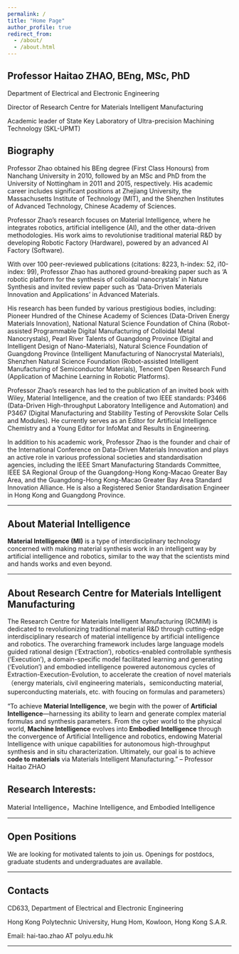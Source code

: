 ```yaml
---
permalink: /
title: "Home Page"
author_profile: true
redirect_from: 
  - /about/
  - /about.html
---
```

## Professor Haitao ZHAO, BEng, MSc, PhD

Department of Electrical and Electronic Engineering

Director of Research Centre for Materials Intelligent Manufacturing

Academic leader of State Key Laboratory of Ultra-precision Machining Technology (SKL-UPMT) 

## Biography

Professor Zhao obtained his BEng degree (First Class Honours) from Nanchang University in 2010, followed by an MSc and PhD from the University of Nottingham in 2011 and 2015, respectively. His academic career includes significant positions at Zhejiang University, the Massachusetts Institute of Technology (MIT), and the Shenzhen Institutes of Advanced Technology, Chinese Academy of Sciences.

Professor Zhao’s research focuses on Material Intelligence, where he integrates robotics, artificial intelligence (AI), and the other data-driven methodologies. His work aims to revolutionise traditional material R&D by developing Robotic Factory (Hardware), powered by an advanced AI Factory (Software). 

With over 100 peer-reviewed publications (citations: 8223, h-index: 52, i10-index: 99), Professor Zhao has authored ground-breaking paper such as ‘A robotic platform for the synthesis of colloidal nanocrystals’ in Nature Synthesis and invited review paper such as ‘Data-Driven Materials Innovation and Applications’ in Advanced Materials. 

His research has been funded by various prestigious bodies, including: Pioneer Hundred of the Chinese Academy of Sciences (Data-Driven Energy Materials Innovation), National Natural Science Foundation of China (Robot-assisted Programmable Digital Manufacturing of Colloidal Metal Nanocrystals), Pearl River Talents of Guangdong Province (Digital and Intelligent Design of Nano-Materials), Natural Science Foundation of Guangdong Province (Intelligent Manufacturing of Nanocrystal Materials), Shenzhen Natural Science Foundation (Robot-assisted Intelligent Manufacturing of Semiconductor Materials), Tencent Open Research Fund (Application of Machine Learning in Robotic Platforms).

Professor Zhao’s research has led to the publication of an invited book with Wiley, Material Intelligence, and the creation of two IEEE standards: P3466 (Data-Driven High-throughput Laboratory Intelligence and Automation) and P3467 (Digital Manufacturing and Stability Testing of Perovskite Solar Cells and Modules). He currently serves as an Editor for Artificial Intelligence Chemistry and a Young Editor for InfoMat and Results in Engineering.

In addition to his academic work, Professor Zhao is the founder and chair of the International Conference on Data-Driven Materials Innovation and plays an active role in various professional societies and standardisation agencies, including the IEEE Smart Manufacturing Standards Committee, IEEE SA Regional Group of the Guangdong-Hong Kong-Macao Greater Bay Area, and the Guangdong-Hong Kong-Macao Greater Bay Area Standard Innovation Alliance. He is also a Registered Senior Standardisation Engineer in Hong Kong and Guangdong Province.

---

## About Material Intelligence

**Material Intelligence (MI)** is a type of interdisciplinary technology concerned with making material synthesis work in an intelligent way by artificial intelligence and robotics, similar to the way that the scientists mind and hands works and even beyond. 

---


## About Research Centre for Materials Intelligent Manufacturing

The Research Centre for Materials Intelligent Manufacturing (RCMIM) is dedicated to revolutionizing traditional material R&D through cutting-edge interdisciplinary research of material intelligence by artificial intelligence and robotics. The overarching framework includes large language models guided rational design (‘Extraction’), robotics-enabled controllable synthesis (‘Execution’), a domain-specific model facilitated learning and generating (‘Evolution’) and embodied intelligence powered autonomous cycles of Extraction-Execution-Evolution, to accelerate the creation of novel materials （energy materials, civil engineering materials，semiconducting material, superconducting materials, etc. with foucing on formulas and parameters）

“To achieve **Material Intelligence**, we begin with the power of **Artificial Intelligence**—harnessing its ability to learn and generate complex material formulas and synthesis parameters. From the cyber world to the physical world, **Machine Intelligence** evolves into **Embodied Intelligence** through the convergence of Artificial Intelligence and robotics, endowing Material Intelligence with unique capabilities for autonomous high-throughput synthesis and in situ characterization. Ultimately, our goal is to achieve **code to materials** via Materials Intelligent Manufacturing.”  – Professor Haitao ZHAO

## Research Interests:

Material Intelligence，Machine Intelligence, and Embodied Intelligence 

---

## Open Positions

We are looking for motivated talents to join us. Openings for postdocs, graduate students and undergraduates are available. 

---

## Contacts

CD633, Department of Electrical and Electronic Engineering

Hong Kong Polytechnic University, Hung Hom, Kowloon, Hong Kong S.A.R.

Email: hai-tao.zhao AT polyu.edu.hk

---
